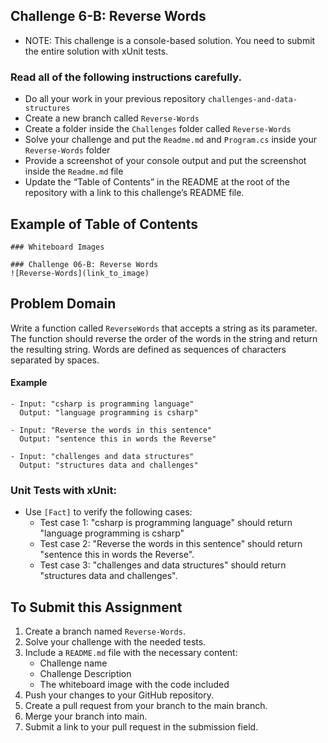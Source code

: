 ## Challenge 6-B: Reverse Words
- NOTE: This challenge is a console-based solution. You need to submit the entire solution with xUnit tests.

### Read all of the following instructions carefully.
- Do all your work in your previous repository `challenges-and-data-structures`
- Create a new branch called `Reverse-Words`
- Create a folder inside the `Challenges` folder called `Reverse-Words`
- Solve your challenge and put the `Readme.md` and `Program.cs` inside your `Reverse-Words` folder
- Provide a screenshot of your console output and put the screenshot inside the `Readme.md` file
- Update the “Table of Contents” in the README at the root of the repository with a link to this challenge’s README file.

## Example of Table of Contents
```
### Whiteboard Images

### Challenge 06-B: Reverse Words
![Reverse-Words](link_to_image)
```

## Problem Domain
Write a function called `ReverseWords` that accepts a string as its parameter. The function should reverse the order of the words in the string and return the resulting string. Words are defined as sequences of characters separated by spaces.

#### Example

```
- Input: "csharp is programming language"
  Output: "language programming is csharp"

- Input: "Reverse the words in this sentence"
  Output: "sentence this in words the Reverse"

- Input: "challenges and data structures"
  Output: "structures data and challenges"
```

### Unit Tests with xUnit:
- Use `[Fact]` to verify the following cases:
  - Test case 1: "csharp is programming language" should return "language programming is csharp"
  - Test case 2: "Reverse the words in this sentence" should return "sentence this in words the Reverse".
  - Test case 3: "challenges and data structures" should return "structures data and challenges".

## To Submit this Assignment
1. Create a branch named `Reverse-Words`.
2. Solve your challenge with the needed tests.
3. Include a `README.md` file with the necessary content:
   - Challenge name
   - Challenge Description
   - The whiteboard image with the code included
4. Push your changes to your GitHub repository.
5. Create a pull request from your branch to the main branch.
6. Merge your branch into main.
7. Submit a link to your pull request in the submission field.
